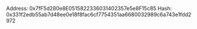 Address: 0x7fF5d280e8E0515822336031402357e5e8F15c85
Hash: 0x331f2edb55ab7d48ee0e18f8fac6cf7754351aa6680032989c6a743e1fdd2972
